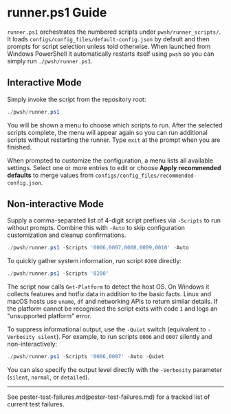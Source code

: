 # runner.ps1 Guide

`runner.ps1` orchestrates the numbered scripts under `pwsh/runner_scripts/`.
It loads `configs/config_files/default-config.json` by default and then prompts for script selection unless told otherwise. When launched from Windows PowerShell it automatically restarts itself using `pwsh` so you can simply run `./pwsh/runner.ps1`.

## Interactive Mode

Simply invoke the script from the repository root:

```powershell
./pwsh/runner.ps1
```

You will be shown a menu to choose which scripts to run. After the selected scripts complete, the menu will appear again so you can run additional scripts without restarting the runner. Type `exit` at the prompt when you are finished.

When prompted to customize the configuration, a menu lists all available settings. Select one or more entries to edit or choose **Apply recommended defaults** to merge values from `configs/config_files/recommended-config.json`.

## Non-interactive Mode

Supply a comma-separated list of 4-digit script prefixes via `-Scripts` to run without prompts. Combine this with `-Auto` to skip configuration customization and cleanup confirmations.

```powershell
./pwsh/runner.ps1 -Scripts '0006,0007,0008,0009,0010' -Auto
```

To quickly gather system information, run script `0200` directly:

```powershell
./pwsh/runner.ps1 -Scripts '0200'
```

The script now calls `Get-Platform` to detect the host OS. On Windows it collects features and hotfix data in addition to the basic facts. Linux and macOS hosts use `uname`, `df` and networking APIs to return similar details. If the platform cannot be recognised the script exits with code `1` and logs an "unsupported platform" error.

To suppress informational output, use the `-Quiet` switch (equivalent to `-Verbosity silent`). For example, to run scripts `0006` and `0007` silently and non-interactively:

```powershell
./pwsh/runner.ps1 -Scripts '0006,0007' -Auto -Quiet
```

You can also specify the output level directly with the `-Verbosity` parameter (`silent`, `normal`, or `detailed`).

---

See pester-test-failures.md(pester-test-failures.md) for a tracked list of current test failures.
